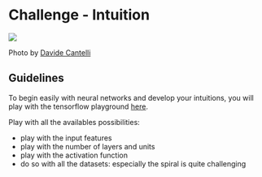 # Challenge - Intuition

![](https://images.unsplash.com/photo-1475319122043-5ca9eeceefaf?ixlib=rb-1.2.1&ixid=eyJhcHBfaWQiOjEyMDd9&auto=format&fit=crop&w=1050&q=80)

Photo by [Davide Cantelli](https://unsplash.com/photos/H3giJcTw__w)

## Guidelines

To begin easily with neural networks and develop your intuitions, you will play with the tensorflow playground [here](https://playground.tensorflow.org).

Play with all the availables possibilities:
- play with the input features
- play with the number of layers and units
- play with the activation function
- do so with all the datasets: especially the spiral is quite challenging
